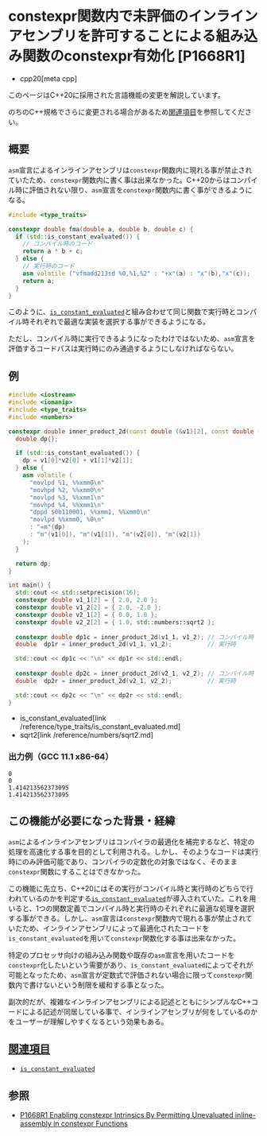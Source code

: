 # constexpr関数内で未評価のインラインアセンブリを許可することによる組み込み関数のconstexpr有効化 [P1668R1]
* cpp20[meta cpp]

<!-- start lang caution -->

このページはC++20に採用された言語機能の変更を解説しています。

のちのC++規格でさらに変更される場合があるため[関連項目](#relative-page)を参照してください。

<!-- last lang caution -->

## 概要

`asm`宣言によるインラインアセンブリは`constexpr`関数内に現れる事が禁止されていたため、`constexpr`関数内に書く事は出来なかった。C++20からはコンパイル時に評価されない限り、`asm`宣言を`constexpr`関数内に書く事ができるようになる。

```cpp
#include <type_traits>

constexpr double fma(double a, double b, double c) {
  if (std::is_constant_evaluated()) {
    // コンパイル時のコード
    return a * b + c;
  } else {
    // 実行時のコード
    asm volatile ("vfmadd213sd %0,%1,%2" : "+x"(a) : "x"(b),"x"(c));
    return a;
  }
}
```

このように、[`is_constant_evaluated`](/reference/type_traits/is_constant_evaluated.md)と組み合わせて同じ関数で実行時とコンパイル時それぞれで最適な実装を選択する事ができるようになる。

ただし、コンパイル時に実行できるようになったわけではないため、`asm`宣言を評価するコードパスは実行時にのみ通過するようにしなければならない。

## 例

```cpp
#include <iostream>
#include <iomanip>
#include <type_traits>
#include <numbers>

constexpr double inner_product_2d(const double (&v1)[2], const double (&v2)[2]) {
  double dp{};

  if (std::is_constant_evaluated()) {
    dp = v1[0]*v2[0] + v1[1]*v2[1];
  } else {
    asm volatile (
      "movlpd %1, %%xmm0\n"
      "movhpd %2, %%xmm0\n"
      "movlpd %3, %%xmm1\n"
      "movhpd %4, %%xmm1\n"
      "dppd $0b110001, %%xmm1, %%xmm0\n"
      "movlpd %%xmm0, %0\n"
      : "=m"(dp)
      : "m"(v1[0]), "m"(v1[1]), "m"(v2[0]), "m"(v2[1])
    );
  }

  return dp;
}

int main() {
  std::cout << std::setprecision(16);
  constexpr double v1_1[2] = { 2.0, 2.0 }; 
  constexpr double v1_2[2] = { 2.0, -2.0 };
  constexpr double v2_1[2] = { 0.0, 1.0 }; 
  constexpr double v2_2[2] = { 1.0, std::numbers::sqrt2 };
  
  constexpr double dp1c = inner_product_2d(v1_1, v1_2); // コンパイル時
  double  dp1r = inner_product_2d(v1_1, v1_2);          // 実行時

  std::cout << dp1c << "\n" << dp1r << std::endl;
  
  constexpr double dp2c = inner_product_2d(v2_1, v2_2); // コンパイル時
  double  dp2r = inner_product_2d(v2_1, v2_2);          // 実行時

  std::cout << dp2c << "\n" << dp2r << std::endl;
}
```
* is_constant_evaluated[link /reference/type_traits/is_constant_evaluated.md]
* sqrt2[link /reference/numbers/sqrt2.md]

### 出力例（GCC 11.1 x86-64）

```
0
0
1.414213562373095
1.414213562373095
```

## この機能が必要になった背景・経緯

`asm`によるインラインアセンブリはコンパイラの最適化を補完するなど、特定の処理を高速化する事を目的として利用される。しかし、そのようなコードは実行時にのみ評価可能であり、コンパイラの定数化の対象ではなく、そのまま`constexpr`関数にすることはできなかった。

この機能に先立ち、C++20にはその実行がコンパイル時と実行時のどちらで行われているのかを判定する[`is_constant_evaluated`](/reference/type_traits/is_constant_evaluated.md)が導入されていた。これを用いると、1つの関数定義でコンパイル時と実行時のそれぞれに最適な処理を選択する事ができる。しかし、`asm`宣言は`constexpr`関数内で現れる事が禁止されていたため、インラインアセンブリによって最適化されたコードを`is_constant_evaluated`を用いて`constexpr`関数化する事は出来なかった。

特定のプロセッサ向けの組み込み関数や既存の`asm`宣言を用いたコードを`constexpr`化したいという需要があり、`is_constant_evaluated`によってそれが可能となったため、`asm`宣言が定数式で評価されない場合に限って`constexpr`関数内で書けないという制限を緩和する事となった。

副次的だが、複雑なインラインアセンブリによる記述とともにシンプルなC++コードによる記述が同居している事で、インラインアセンブリが何をしているのかをユーザーが理解しやすくなるという効果もある。

## <a id="relative-page" href="#relative-page">関連項目</a>

- [`is_constant_evaluated`](/reference/type_traits/is_constant_evaluated.md)

## 参照

- [P1668R1 Enabling constexpr Intrinsics By Permitting Unevaluated inline-assembly in constexpr Functions](http://www.open-std.org/jtc1/sc22/wg21/docs/papers/2019/p1668r1.html)
